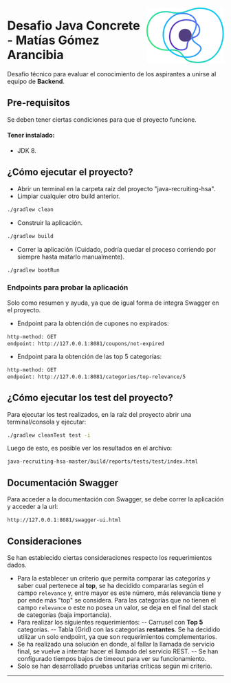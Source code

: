 
<a href="https://concrete.com.br/"><img src=".github/concrete_symbol.png" width="180px" align="right" /></a>

# Desafio Java Concrete - Matías Gómez Arancibia

Desafio técnico para evaluar el conocimiento de los aspirantes a unirse al equipo de **Backend**.

## Pre-requisitos
Se deben tener ciertas condiciones para que el proyecto funcione.

#### Tener instalado:
- JDK 8.


## ¿Cómo ejecutar el proyecto?

- Abrir un terminal en la carpeta raíz del proyecto "java-recruiting-hsa".
- Limpiar cualquier otro build anterior.
```bash
./gradlew clean
```
- Construir la aplicación.
 ```bash
 ./gradlew build
 ```
- Correr la aplicación (Cuidado, podría quedar el proceso corriendo por siempre hasta matarlo manualmente).
```bash
./gradlew bootRun
```

### Endpoints para probar la aplicación

Solo como resumen y ayuda, ya que de igual forma de integra Swagger en el proyecto.
- Endpoint para la obtención de cupones no expirados:
```
http-method: GET
endpoint: http://127.0.0.1:8081/coupons/not-expired
```
- Endpoint para la obtención de las top 5 categorías:
```
http-method: GET
endpoint: http://127.0.0.1:8081/categories/top-relevance/5
```

## ¿Cómo ejecutar los test del proyecto?
Para ejecutar los test realizados, en la raíz del proyecto abrir una terminal/consola y ejecutar:
```bash
./gradlew cleanTest test -i
```
Luego de esto, es posible ver los resultados en el archivo:
```
java-recruiting-hsa-master/build/reports/tests/test/index.html
```

## Documentación Swagger

Para acceder a la documentación con Swagger, se debe correr la aplicación y acceder a la url:
```
http://127.0.0.1:8081/swagger-ui.html
```

## Consideraciones
Se han establecido ciertas consideraciones respecto los requerimientos dados.

- Para la establecer un criterio que permita comparar las categorías y saber cual pertenece al **top**, se ha decidido compararlas según el campo `relevance` y, entre mayor es este número, más relevancia tiene y por ende más "top" se considera. Para las categorías que no tienen el campo `relevance` o este no posea un valor, se deja en el final del stack de categorías (baja importancia).
- Para realizar los siguientes requerimientos:
-- Carrusel con **Top 5** categorias.
-- Tabla (Grid) con las categorias  **restantes**.
Se ha decidido utilizar un solo endpoint, ya que son requerimientos complementarios.
- Se ha realizado una solución en donde, al fallar la llamada de servicio final, se vuelve a intentar hacer el llamado del servicio REST.
-- Se han configurado tiempos bajos de timeout para ver su funcionamiento.
- Solo se han desarrollado pruebas unitarias críticas según mi criterio.


---
